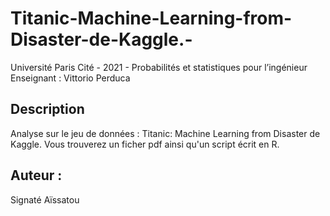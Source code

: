 # Titanic-Machine-Learning-from-Disaster-de-Kaggle.-
Université Paris Cité - 2021 - Probabilités et statistiques pour l’ingénieur
Enseignant : Vittorio Perduca

## Description
 Analyse sur le jeu de données : Titanic: Machine Learning from Disaster de Kaggle. 
 Vous trouverez un ficher pdf ainsi qu'un script écrit en R. 

 ## Auteur : 
 Signaté Aïssatou
